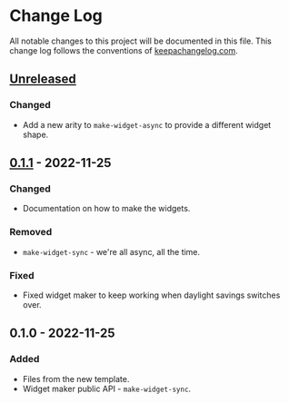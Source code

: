 # Change Log
All notable changes to this project will be documented in this file. This change log follows the conventions of [keepachangelog.com](http://keepachangelog.com/).

## [Unreleased]
### Changed
- Add a new arity to `make-widget-async` to provide a different widget shape.

## [0.1.1] - 2022-11-25
### Changed
- Documentation on how to make the widgets.

### Removed
- `make-widget-sync` - we're all async, all the time.

### Fixed
- Fixed widget maker to keep working when daylight savings switches over.

## 0.1.0 - 2022-11-25
### Added
- Files from the new template.
- Widget maker public API - `make-widget-sync`.

[Unreleased]: https://github.com/your-name/task_2/compare/0.1.1...HEAD
[0.1.1]: https://github.com/your-name/task_2/compare/0.1.0...0.1.1
